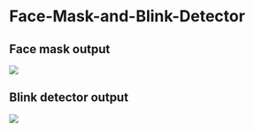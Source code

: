 # Face-Mask-and-Blink-Detector
## Face mask output
![](./Statics/VID_20200810_054516.gif)

## Blink detector output
![](./Statics/VID_20200810_054555.gif)
